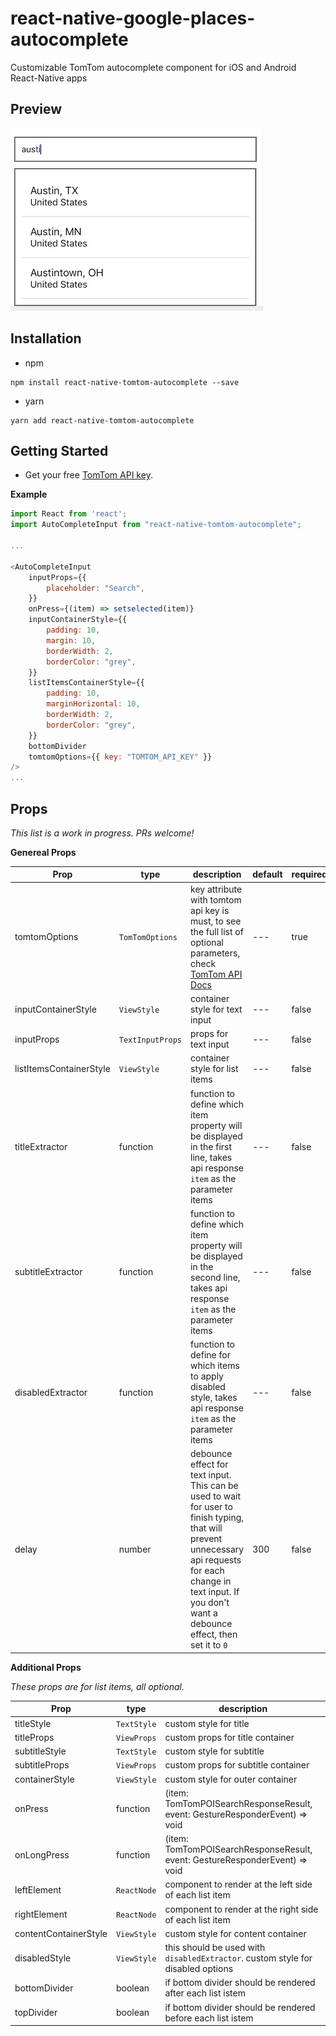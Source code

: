 # react-native-google-places-autocomplete

Customizable TomTom autocomplete component for iOS and Android React-Native apps

## Preview

![](https://raw.githubusercontent.com/pROFESOR11/react-native-tomtom-autocomplete/master/assets/ss1.jpeg)

## Installation

- npm

```
npm install react-native-tomtom-autocomplete --save
```

- yarn

```
yarn add react-native-tomtom-autocomplete
```

## Getting Started

- Get your free [TomTom API key](https://developer.tomtom.com/).

**Example**

```js
import React from 'react';
import AutoCompleteInput from "react-native-tomtom-autocomplete";

...

<AutoCompleteInput
    inputProps={{
        placeholder: "Search",
    }}
    onPress={(item) => setselected(item)}
    inputContainerStyle={{
        padding: 10,
        margin: 10,
        borderWidth: 2,
        borderColor: "grey",
    }}
    listItemsContainerStyle={{
        padding: 10,
        marginHorizontal: 10,
        borderWidth: 2,
        borderColor: "grey",
    }}
    bottomDivider
    tomtomOptions={{ key: "TOMTOM_API_KEY" }}
/>
...
```

## Props

_This list is a work in progress. PRs welcome!_

**Genereal Props**

| Prop                    | type             | description                                                                                                                                                                                                           | default | required |
| ----------------------- | ---------------- | --------------------------------------------------------------------------------------------------------------------------------------------------------------------------------------------------------------------- | ------- | -------- |
| tomtomOptions           | `TomTomOptions`  | key attribute with tomtom api key is must, to see the full list of optional parameters, check [TomTom API Docs](https://developer.tomtom.com/search-api/search-api-documentation-search/fuzzy-search)                 | ---     | true     |
| inputContainerStyle     | `ViewStyle`      | container style for text input                                                                                                                                                                                        | ---     | false    |
| inputProps              | `TextInputProps` | props for text input                                                                                                                                                                                                  | ---     | false    |
| listItemsContainerStyle | `ViewStyle`      | container style for list items                                                                                                                                                                                        | ---     | false    |
| titleExtractor          | function         | function to define which item property will be displayed in the first line, takes api response `item` as the parameter items                                                                                          | ---     | false    |
| subtitleExtractor       | function         | function to define which item property will be displayed in the second line, takes api response `item` as the parameter items                                                                                         | ---     | false    |
| disabledExtractor       | function         | function to define for which items to apply disabled style, takes api response `item` as the parameter items                                                                                                          | ---     | false    |
| delay                   | number           | debounce effect for text input. This can be used to wait for user to finish typing, that will prevent unnecessary api requests for each change in text input. If you don't want a debounce effect, then set it to `0` | 300     | false    |

**Additional Props**

_These props are for list items, all optional._

| Prop                  | type        | description                                                                      |
| --------------------- | ----------- | -------------------------------------------------------------------------------- |
| titleStyle            | `TextStyle` | custom style for title                                                           |
| titleProps            | `ViewProps` | custom props for title container                                                 |
| subtitleStyle         | `TextStyle` | custom style for subtitle                                                        |
| subtitleProps         | `ViewProps` | custom props for subtitle container                                              |
| containerStyle        | `ViewStyle` | custom style for outer container                                                 |
| onPress               | function    | (item: TomTomPOISearchResponseResult, event: GestureResponderEvent) => void      |
| onLongPress           | function    | (item: TomTomPOISearchResponseResult, event: GestureResponderEvent) => void      |
| leftElement           | `ReactNode` | component to render at the left side of each list item                           |
| rightElement          | `ReactNode` | component to render at the right side of each list item                          |
| contentContainerStyle | `ViewStyle` | custom style for content container                                               |
| disabledStyle         | `ViewStyle` | this should be used with  `disabledExtractor`. custom style for disabled options |
| bottomDivider         | boolean     | if bottom divider should be rendered after each list istem                       |
| topDivider            | boolean     | if bottom divider should be rendered before each list istem                      |
